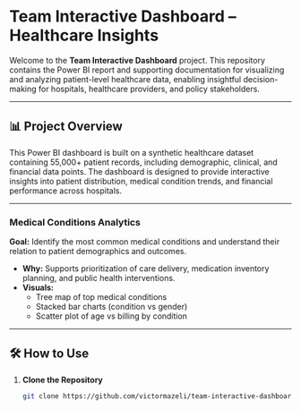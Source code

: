 # Team Interactive Dashboard – Healthcare Insights

Welcome to the **Team Interactive Dashboard** project. This repository contains the Power BI report and supporting documentation for visualizing and analyzing patient-level healthcare data, enabling insightful decision-making for hospitals, healthcare providers, and policy stakeholders.

---

## 📊 Project Overview

This Power BI dashboard is built on a synthetic healthcare dataset containing 55,000+ patient records, including demographic, clinical, and financial data points. The dashboard is designed to provide interactive insights into patient distribution, medical condition trends, and financial performance across hospitals.

---

### Medical Conditions Analytics

**Goal:** Identify the most common medical conditions and understand their relation to patient demographics and outcomes.

- **Why:** Supports prioritization of care delivery, medication inventory planning, and public health interventions.
- **Visuals:**
  - Tree map of top medical conditions
  - Stacked bar charts (condition vs gender)
  - Scatter plot of age vs billing by condition

---


## 🛠️ How to Use

1. **Clone the Repository**
   ```bash
   git clone https://github.com/victormazeli/team-interactive-dashboard.git

